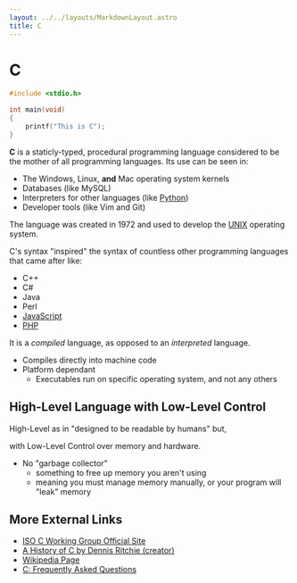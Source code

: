 ```yaml
---
layout: ../../layouts/MarkdownLayout.astro
title: C
---
```


# C
```c
#include <stdio.h>

int main(void)
{
    printf("This is C");
}
```
**C** is a staticly-typed, procedural programming language considered to 
be the mother of all programming languages. Its use can be seen in:
  - The Windows, Linux, **and** Mac operating system kernels
  - Databases (like MySQL)
  - Interpreters for other languages (like [Python](/on/python))
  - Developer tools (like Vim and Git)

The language was created in 1972 and used to develop the 
[UNIX](https://en.wikipedia.org/wiki/Unix) operating system.

C's syntax "inspired" the syntax of countless other programming languages 
that came after like:
- C++
- C#
- Java
- Perl
- [JavaScript](/on/javascript)
- [PHP](/on/php)

It is a *compiled* language, as opposed to an *interpreted* language.
- Compiles directly into machine code 
- Platform dependant
  - Executables run on specific operating system, and not any others

## High-Level Language with Low-Level Control
High-Level as in "designed to be readable by humans" but,

with Low-Level Control over memory and hardware.
- No "garbage collector" 
  - something to free up memory you aren't using
  - meaning you must manage memory manually, or your program will "leak" memory

## More External Links
- [ISO C Working Group Official Site](https://www.open-std.org/jtc1/sc22/wg14/)
- [A History of C by Dennis Ritchie (creator)](http://csapp.cs.cmu.edu/3e/docs/chistory.html)
- [Wikipedia Page](https://en.wikipedia.org/wiki/C_(programming_language))
- [C: Frequently Asked Questions](https://c-faq.com/)
